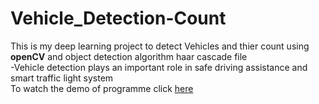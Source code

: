 # Vehicle_Detection-Count

This is my deep learning project to detect Vehicles and thier count using **openCV** and object detection algorithm haar cascade file <br>
-Vehicle detection plays an important role in safe driving assistance and smart traffic light system<br>
To watch the demo of programme click [here]()

